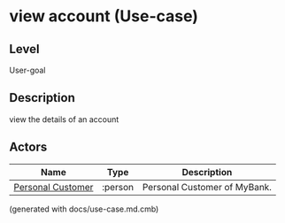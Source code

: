 # view account (Use-case)
## Level
User-goal

## Description
view the details of an account
## Actors
| Name | Type | Description |
|---|---|---|
| [Personal Customer](../../../mybank/personal-customer.md) | :person | Personal Customer of MyBank. |


(generated with docs/use-case.md.cmb)
